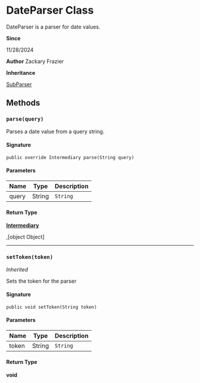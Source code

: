 # DateParser Class

DateParser is a parser for date values.

**Since** 

11/28/2024

**Author** Zackary Frazier

**Inheritance**

[SubParser](SubParser.md)

## Methods
### `parse(query)`

Parses a date value from a query string.

#### Signature
```apex
public override Intermediary parse(String query)
```

#### Parameters
| Name | Type | Description |
|------|------|-------------|
| query | String | `String` |

#### Return Type
**[Intermediary](Intermediary.md)**

,[object Object]

---

### `setToken(token)`

*Inherited*

Sets the token for the parser

#### Signature
```apex
public void setToken(String token)
```

#### Parameters
| Name | Type | Description |
|------|------|-------------|
| token | String | `String` |

#### Return Type
**void**